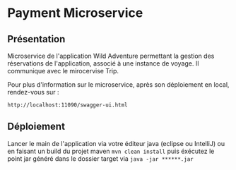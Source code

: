 # Payment Microservice

## Présentation

Microservice de l'application Wild Adventure permettant la gestion des réservations de l'application, associé à une instance de voyage. Il communique avec le mirocervise Trip.

Pour plus d'information sur le microservice, après son déploiement en local, rendez-vous sur : 

`http://localhost:11090/swagger-ui.html`

## Déploiement

Lancer le main de l'application via votre éditeur java (eclipse ou IntelliJ) ou en faisant un build du projet maven `mvn clean install` puis éxécutez le point jar généré dans le dossier target via `java -jar ******.jar`
